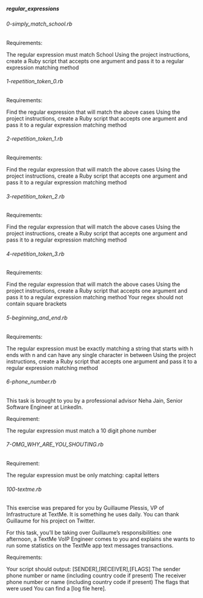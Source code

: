 ##### regular_expressions
###### 0-simply_match_school.rb
Requirements:

The regular expression must match School
Using the project instructions, create a Ruby script that accepts one argument and pass it to a regular expression matching method

###### 1-repetition_token_0.rb
Requirements:

Find the regular expression that will match the above cases
Using the project instructions, create a Ruby script that accepts one argument and pass it to a regular expression matching method

###### 2-repetition_token_1.rb
Requirements:

Find the regular expression that will match the above cases
Using the project instructions, create a Ruby script that accepts one argument and pass it to a regular expression matching method 

###### 3-repetition_token_2.rb
Requirements:

Find the regular expression that will match the above cases
Using the project instructions, create a Ruby script that accepts one argument and pass it to a regular expression matching method

###### 4-repetition_token_3.rb
Requirements:

Find the regular expression that will match the above cases
Using the project instructions, create a Ruby script that accepts one argument and pass it to a regular expression matching method
Your regex should not contain square brackets

###### 5-beginning_and_end.rb
Requirements:

The regular expression must be exactly matching a string that starts with h ends with n and can have any single character in between
Using the project instructions, create a Ruby script that accepts one argument and pass it to a regular expression matching method

###### 6-phone_number.rb
This task is brought to you by a professional advisor Neha Jain, Senior Software Engineer at LinkedIn.

Requirement:

The regular expression must match a 10 digit phone number

###### 7-OMG_WHY_ARE_YOU_SHOUTING.rb
Requirement:

The regular expression must be only matching: capital letters

###### 100-textme.rb
This exercise was prepared for you by Guillaume Plessis, VP of Infrastructure at TextMe. It is something he uses daily. You can thank Guillaume for his project on Twitter.

For this task, you’ll be taking over Guillaume’s responsibilities: one afternoon, a TextMe VoIP Engineer comes to you and explains she wants to run some statistics on the TextMe app text messages transactions.

Requirements:

Your script should output: [SENDER],[RECEIVER],[FLAGS]
The sender phone number or name (including country code if present)
The receiver phone number or name (including country code if present)
The flags that were used
You can find a [log file here].

